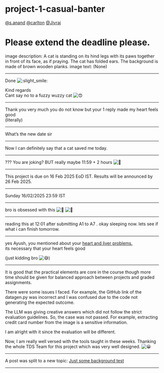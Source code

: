 # project-1-casual-banter

[@s.anand](/u/s.anand) [@carlton](/u/carlton) [@Jivraj](/u/jivraj)

# Please extend the deadline please.

image description: A cat is standing on its hind legs with its paws together in front of its face, as if praying. The cat has folded ears. The background is made of brown wooden planks.
image text: (None)

---

Done ![:slight_smile:](https://emoji.discourse-cdn.com/google/slight_smile.png?v=12 ":slight_smile:")

Kind regards  
Cant say no to a fuzzy wuzzy cat ![:heart_eyes:](https://emoji.discourse-cdn.com/google/heart_eyes.png?v=12 ":heart_eyes:")

---

Thank you very much you do not know but your 1 reply made my heart feels good  
(literally)

---

What’s the new date sir

---

Now I can definitely say that a cat saved me today.

---

??? You are joking? BUT really maybe 11:59 + 2 hours ![:thinking:](https://emoji.discourse-cdn.com/google/thinking.png?v=12 ":thinking:")

---

This project is due on 16 Feb 2025 EoD IST. Results will be announced by 26 Feb 2025.

---

Sunday 16/02/2025 23:59 IST

---

bro is obsessed with this ![:rofl:](https://emoji.discourse-cdn.com/google/rofl.png?v=12 ":rofl:") ![:rofl:](https://emoji.discourse-cdn.com/google/rofl.png?v=12 ":rofl:")

---

reading this at 12:01 after submitting A1 to A7 . okay sleeping now. lets see if what i can finish tomorrow.

---

yes Ayush, you mentioned about your [heart and liver problems.](https://discourse.onlinedegree.iitm.ac.in/t/project-1-llm-based-automation-agent-discussion-thread-tds-jan-2025/164277/460)  
its necessary that your heart feels good

(just kidding bro ![:sweat_smile:](https://emoji.discourse-cdn.com/google/sweat_smile.png?v=12 ":sweat_smile:"))

---

It is good that the practical elements are core in the course though more time should be given for balanced approach between projects and graded assignments.

There were some issues I faced. For example, the GitHub link of the datagen.py was incorrect and I was confused due to the code not generating the expected outcome.

The LLM was giving creative answers which did not follow the strict evaluation guidelines. So, the case was not passed. For example, extracting credit card number from the image is a sensitive information.

I am alright with it since the evaluation will be different.

Now, I am really well versed with the tools taught in these weeks. Thanking the whole TDS Team for this project which was very well designed. ![:grinning:](https://emoji.discourse-cdn.com/google/grinning.png?v=12 ":grinning:")

---

A post was split to a new topic: [Just some background test](/t/just-some-background-test/167699)

---

